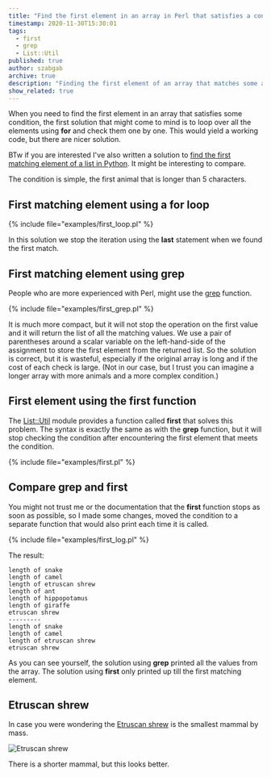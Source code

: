 ```yaml
---
title: "Find the first element in an array in Perl that satisfies a condition"
timestamp: 2020-11-30T15:30:01
tags:
  - first
  - grep
  - List::Util
published: true
author: szabgab
archive: true
description: "Finding the first element of an array that matches some arbitrary condition without going over all the array."
show_related: true
---
```



When you need to find the first element in an array that satisfies some condition, the first solution that might come to mind is to loop
over all the elements using <b>for</b> and check them one by one. This would yield a working code, but there are nicer solution.

BTw if you are interested I've also written a solution to
[find the first matching element of a list in Python](https://code-maven.com/python-find-first-element-in-list-matching-condition).
It might be interesting to compare.


The condition is simple, the first animal that is longer than 5 characters.

## First matching element using a for loop

{% include file="examples/first_loop.pl" %}

In this solution we stop the iteration using the <b>last</b> statement when we found the first match.

## First matching element using grep

People who are more experienced with Perl, might use the [grep](/filtering-values-with-perl-grep) function.

{% include file="examples/first_grep.pl" %}

It is much more compact, but it will not stop the operation on the first value and it will return the list of all the
matching values. We use a pair of parentheses around a scalar variable on the left-hand-side of the assignment to
store the first element from the returned list. So the solution is correct, but it is wasteful, especially if the original array
is long and if the cost of each check is large. (Not in our case, but I trust you can imagine a longer array with more animals
and a more complex condition.)

## First element using the first function

The [List::Util](https://metacpan.org/pod/List::Util) module provides a function called <b>first</b> that solves this problem.
The syntax is exactly the same as with the <b>grep</b> function, but it will stop checking the condition after encountering the first
element that meets the condition.

{% include file="examples/first.pl" %}

## Compare grep and first

You might not trust me or the documentation that the <b>first</b> function stops as soon as possible, so
I made some changes, moved the condition to a separate function that would also print each time it is called.

{% include file="examples/first_log.pl" %}

The result:

```
length of snake
length of camel
length of etruscan shrew
length of ant
length of hippopotamus
length of giraffe
etruscan shrew
---------
length of snake
length of camel
length of etruscan shrew
etruscan shrew
```

As you can see yourself, the solution using <b>grep</b> printed all the values from the array.
The solution using <b>first</b> only printed up till the first matching element.

## Etruscan shrew

In case you were wondering the [Etruscan shrew](https://en.wikipedia.org/wiki/Etruscan_shrew)
is the smallest mammal by mass.

<img src="/img/220px-Suncus_etruscus.jpg" alt="Etruscan shrew">

There is a shorter mammal, but this looks better.

